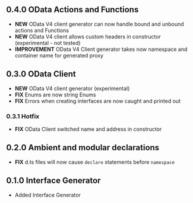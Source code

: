 ## 0.4.0 OData Actions and Functions

- **NEW** OData V4 client generator can now handle bound and unbound actions and Functions
- **NEW** OData V4 client allows custom headers in constructor (experimental - not tested)
- **IMPROVEMENT** OData V4 Client generator takes now namespace and container name for generated proxy

## 0.3.0 OData Client

- **NEW** OData V4 client generator (experimental)
- **FIX** Enums are now string Enums
- **FIX** Errors when creating interfaces are now caught and printed out

### 0.3.1 Hotfix

- **FIX** OData Client switched name and address in constructor

## 0.2.0 Ambient and modular declarations

- **FIX** d.ts files will now cause `declare` statements before `namespace`

## 0.1.0 Interface Generator

- Added Interface Generator